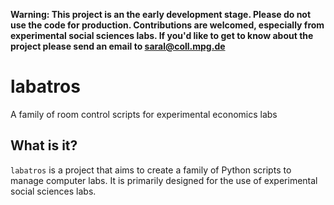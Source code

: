 **Warning: This project is an the early development stage. Please do not use the code for production. Contributions are welcomed, especially from experimental social sciences labs. If you'd like to get to know about the project please send an email to saral@coll.mpg.de**

# labatros
A family of room control scripts for experimental economics labs

## What is it?
`labatros` is a project that aims to create a family of Python scripts to manage computer labs. It is primarily designed for the use of experimental social sciences labs.


